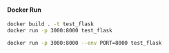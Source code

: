 
#### Docker Run
```bash
docker build . -t test_flask
docker run -p 3000:8000 test_flask

docker run -p 3000:8000 --env PORT=8000 test_flask


```